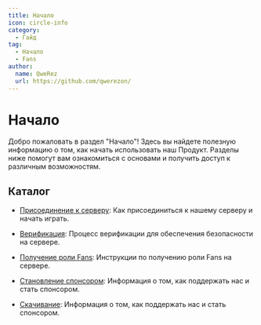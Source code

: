 ```yaml
---
title: Начало
icon: circle-info
category:
  - Гайд
tag:
  - Начало
  - Fans
author:
  name: QweRez
  url: https://github.com/qwerezon/
---
```


# Начало

Добро пожаловать в раздел "Начало"! Здесь вы найдете полезную информацию о том, как начать использовать наш Продукт. Разделы ниже помогут вам ознакомиться с основами и получить доступ к различным возможностям.

## Каталог

- [Присоединение к серверу](join.md): Как присоединиться к нашему серверу и начать играть.

- [Верификация](verify.md): Процесс верификации для обеспечения безопасности на сервере.

- [Получение роли Fans](sign-in.md): Инструкции по получению роли Fans на сервере.

- [Становление спонсором](sponsor.md): Информация о том, как поддержать нас и стать спонсором.

- [Скачивание](download.md): Информация о том, как поддержать нас и стать спонсором.
